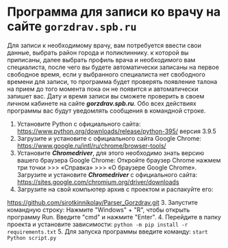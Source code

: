# Программа для записи ко врачу на сайте `gorzdrav.spb.ru`

Для записи к необходимому врачу, вам потребуется ввести свои данные,
выбрать район города и поликлиннику. к которой вы приписаны, далее выбрать 
профиль врача и необходимого вам специалиста, после чего вы будете автоматически 
записаны на первое свободное время, если у выбранного специалиста нет свободного
времени для записи, то программа будет проверять появление талона на прием
до того момента пока он не появится и автоматически запишет вас. Дату и время записи
вы сможете проверить в своем личном кабинете на сайте ***gorzdrav.spb.ru***. Обо всех
действиях программы вас будут уведомлять сообщения в командной строке.

1. Установите Python с официального сайта:  https://www.python.org/downloads/release/python-395/ 
версия 3.9.5
2. Загрузите и установите с официального сайта Google Chrome: https://www.google.ru/intl/ru/chrome/browser-tools/
3. Установите ***Chromedriver***, для этого необходимо знать версию вашего браузера Google Chrome:
Откройте браузер Chrome нажмем три точки >>> «Справка» >>> «О браузере Google Chrome».
Загрузите и установите ***Chromedriver*** с официального сайта:
https://sites.google.com/chromium.org/driver/downloads
2. Загрузите на свой компьютер архив с проектом и распакуйте его:

https://github.com/sirotkinnikolay/Parser_Gorzdrav.git
3. Запустите командную строку:
Нажмите "Windows" + "R", чтобы открыть программу Run. Введите "cmd" и нажмите "Enter".
4. Перейдите в папку проекта и установите зависимости: 
`python -m pip install -r requirements.txt`
5. Для запуска программы введите команду: `start Python script.py`
 